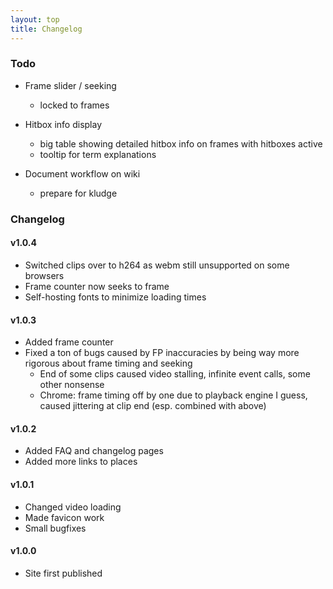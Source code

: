 ```yaml
---
layout: top
title: Changelog
---
```


### Todo

- Frame slider / seeking
  - locked to frames

- Hitbox info display
  - big table showing detailed hitbox info on frames with hitboxes active
  - tooltip for term explanations

- Document workflow on wiki
  - prepare for kludge

<!-- - Become anime mousegirl -->


### Changelog

#### v1.0.4

- Switched clips over to h264 as webm still unsupported on some browsers
- Frame counter now seeks to frame
- Self-hosting fonts to minimize loading times

#### v1.0.3

- Added frame counter  
- Fixed a ton of bugs caused by FP inaccuracies by being way more rigorous about frame timing and seeking
  - End of some clips caused video stalling, infinite event calls, some other nonsense
  - Chrome: frame timing off by one due to playback engine I guess, caused jittering at clip end (esp. combined with above)

#### v1.0.2
- Added FAQ and changelog pages
- Added more links to places

#### v1.0.1

- Changed video loading
- Made favicon work
- Small bugfixes

#### v1.0.0

- Site first published
